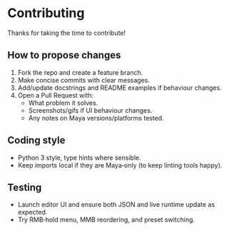 # Contributing

Thanks for taking the time to contribute!

## How to propose changes
1. Fork the repo and create a feature branch.
2. Make concise commits with clear messages.
3. Add/update docstrings and README examples if behaviour changes.
4. Open a Pull Request with:
   - What problem it solves.
   - Screenshots/gifs if UI behaviour changes.
   - Any notes on Maya versions/platforms tested.

## Coding style
- Python 3 style, type hints where sensible.
- Keep imports local if they are Maya‑only (to keep linting tools happy).

## Testing
- Launch editor UI and ensure both JSON and live runtime update as expected.
- Try RMB‑hold menu, MMB reordering, and preset switching.
